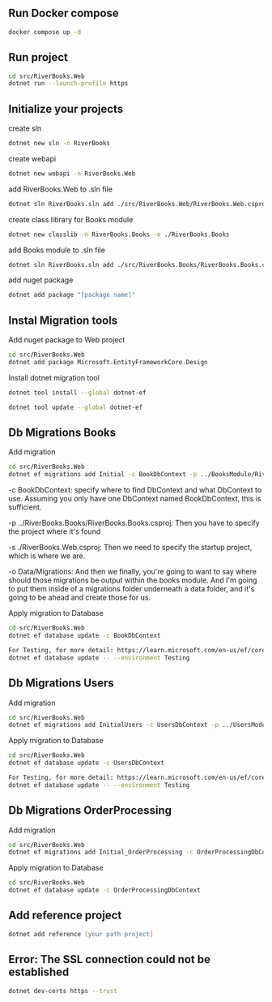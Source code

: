 ## Run Docker compose
```zsh
docker compose up -d
```

## Run project
```zsh
cd src/RiverBooks.Web
dotnet run --launch-profile https
```

## Initialize your projects
create sln
```zsh
dotnet new sln -n RiverBooks
```

create webapi
```zsh
dotnet new webapi -n RiverBooks.Web
```

add RiverBooks.Web to .sln file
```zsh
dotnet sln RiverBooks.sln add ./src/RiverBooks.Web/RiverBooks.Web.csproj
```

create class library for Books module
```zsh
dotnet new classlib -n RiverBooks.Books -o ./RiverBooks.Books
```

add Books module to .sln file
```zsh
dotnet sln RiverBooks.sln add ./src/RiverBooks.Books/RiverBooks.Books.csproj
```

add nuget package
```zsh
dotnet add package "[package name]"
```

## Instal Migration tools
Add nuget package to Web project
```zsh
cd src/RiverBooks.Web
dotnet add package Microsoft.EntityFrameworkCore.Design
```

Install dotnet migration tool
```zsh
dotnet tool install --global dotnet-ef

dotnet tool update --global dotnet-ef
```

## Db Migrations Books
Add migration
```zsh
cd src/RiverBooks.Web
dotnet ef migrations add Initial -c BookDbContext -p ../BooksModule/RiverBooks.Books/RiverBooks.Books.csproj -s ./RiverBooks.Web.csproj -o Data/Migrations
```
-c BookDbContext: specify where to find DbContext and what DbContext to use. Assuming you only have one DbContext
named BookDbContext, this is sufficient.

-p ../RiverBooks.Books/RiverBooks.Books.csproj: Then you have to specify the project where it's found

-s ./RiverBooks.Web.csproj: Then we need to specify the startup project, which is where we are.

-o Data/Migrations: And then we finally, you're going to want to say where should those migrations be output within the 
books module. And I'm going to put them inside of a migrations folder underneath a data folder, and it's going to be 
ahead and create those for us.

Apply migration to Database
```zsh
cd src/RiverBooks.Web
dotnet ef database update -c BookDbContext

For Testing, for more detail: https://learn.microsoft.com/en-us/ef/core/cli/dotnet#aspnet-core-environment
dotnet ef database update -- --environment Testing
```

## Db Migrations Users
Add migration
```zsh
cd src/RiverBooks.Web
dotnet ef migrations add InitialUsers -c UsersDbContext -p ../UsersModule/RiverBooks.Users/RiverBooks.Users.csproj -s ./RiverBooks.Web.csproj -o Data/Migrations
```

Apply migration to Database
```zsh
cd src/RiverBooks.Web
dotnet ef database update -c UsersDbContext

For Testing, for more detail: https://learn.microsoft.com/en-us/ef/core/cli/dotnet#aspnet-core-environment
dotnet ef database update -- --environment Testing
```

## Db Migrations OrderProcessing
Add migration
```zsh
cd src/RiverBooks.Web
dotnet ef migrations add Initial_OrderProcessing -c OrderProcessingDbContext -p ../OrderProcessingModule/RiverBooks.OrderProcessing/RiverBooks.OrderProcessing.csproj -s ./RiverBooks.Web.csproj -o Data/Migrations
```

Apply migration to Database
```zsh
cd src/RiverBooks.Web
dotnet ef database update -c OrderProcessingDbContext
```

## Add reference project
```zsh
dotnet add reference [your path project]
```

## Error: The SSL connection could not be established
```zsh
dotnet dev-certs https --trust
```